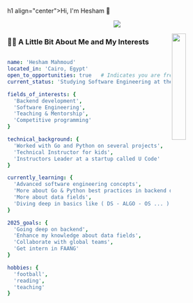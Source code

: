 h1 align="center">Hi, I'm Hesham 👋</h1>
<p align="center">
    <a href="www.linkedin.com/in/hesham-elshimy-03b989266"><img src="https://img.shields.io/badge/linkedin-%230177B5?style=flat&logo=linkedin&logoColor=white"/></a>
  </p>
  
  <img src="https://github.com/mohamedabusrea/mohamedabusrea/blob/master/profile-img.png" align="right" width="25%"/>

### 🧑‍💻 A Little Bit About Me and My Interests
```yaml

name: 'Hesham Mahmoud'
located_in: 'Cairo, Egypt'
open_to_opportunities: true   # Indicates you are freely looking for a job
current_status: 'Studying Software Engineering at the Egyptian Chinese University'

fields_of_interests: {
  'Backend development',
  'Software Engineering',
  'Teaching & Mentorship',
  'Competitive programming'
}

technical_background: {
  'Worked with Go and Python on several projects',
  'Technical Instructor for kids',
  'Instructors Leader at a startup called U Code'
}

currently_learning: {
  'Advanced software engineering concepts',
  'More about Go & Python best practices in backend development',
  'More about data fields',
  'Diving deep in basics like ( DS - ALGO - OS ... )'
}

2025_goals: {
  'Going deep on backend',
  'Enhance my knowledge about data fields',
  'Collaborate with global teams',
  'Get intern in FAANG'
}

hobbies: {
  'football',
  'reading',
  'teaching'
}

